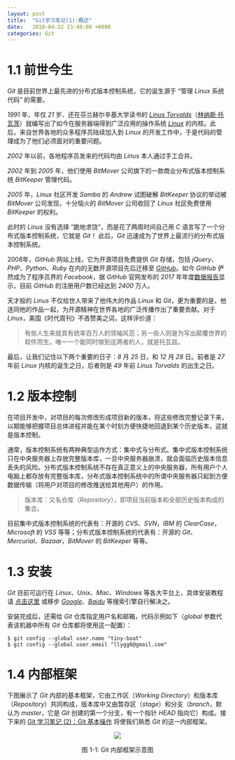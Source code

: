 ```yaml
---
layout: post
title:  "Git学习笔记(1):概述"
date:   2018-04-22 23:46:00 +0800
categories: Git
---
```


# 1.1 前世今生

*Git* 是目前世界上最先进的分布式版本控制系统，它的诞生源于 “管理 *Linux* 系统代码” 的需要。

*1991* 年，年仅 *21* 岁、还在芬兰赫尔辛基大学读书的 *[Linus Torvalds](https://en.wikipedia.org/wiki/Linus_Torvalds)*（[林纳斯·托瓦茨](https://baike.baidu.com/item/%E6%9E%97%E7%BA%B3%E6%96%AF%C2%B7%E6%89%98%E7%93%A6%E5%85%B9/2122821?fr=aladdin)）就编写出了如今在服务器端得到广泛应用的操作系统 *[Linux](https://baike.baidu.com/item/linux/27050)* 的内核。<!--excerpt-->此后，来自世界各地的众多程序员陆续加入到 *Linux* 的开发工作中，于是代码的管理成为了他们必须面对的重要问题。

*2002* 年以前，各地程序员发来的代码均由 *Linus* 本人通过手工合并。

*2002* 年到 *2005* 年，他们使用 *BitMover* 公司旗下的一款商业分布式版本控制系统 *BitKeeper* 管理代码。

*2005* 年，*Linux* 社区开发 *Samba* 的 *Andrew* 试图破解 *BitKeeper* 协议的举动被 *BitMover* 公司发现，十分恼火的 *BitMover* 公司收回了 *Linux* 社区免费使用 *BitKeeper* 的权利。

此时的 *Linus* 没有选择 “跪地求饶”，而是花了两周时间自己用 *C* 语言写了一个分布式版本控制系统，它就是 *Git*！ 此后，*Git* 迅速成为了世界上最流行的分布式版本控制系统。

2008年，*GitHub* 网站上线，它为开源项目免费提供 *Git* 存储，包括 *jQuery*、*PHP*、*Python*、*Ruby* 在内的无数开源项目先后迁移至 *[GitHub](https://github.com/)*。如今 *GitHub* 俨然成为了程序员界的 *Facebook*，据 *GitHub* 官网发布的 *2017* 年年度[数据报告](https://octoverse.github.com/)显示，目前 *GitHub* 的注册用户数已经达到 *2400* 万人。

天才般的 *Linus* 不仅给世人带来了他伟大的作品 *Linux* 和  *Git*，更为重要的是，他连同他的作品一起，为开源精神在世界各地的广泛传播作出了重要贡献。对于 *Linus*，美国《时代周刊》不吝赞美之词，这样评价道：

>有些人生来就具有统率百万人的领袖风范；另一些人则是为写出颠覆世界的软件而生。唯一一个能同时做到这两者的人，就是托瓦兹。

最后，让我们记住以下两个重要的日子：*8* 月 *25* 日，和 *12* 月 *28* 日。前者是 *27* 年前 *Linux* 内核的诞生之日，后者则是 *49* 年前 *Linus Torvalds* 的出生之日。


# 1.2 版本控制

在项目开发中，对项目的每次修改形成项目新的版本，将这些修改完整记录下来，以期能够把握项目总体进程并能在某个时刻方便快捷地回退到某个历史版本，这就是版本控制。

通常，版本控制系统有两种典型运作方式：集中式与分布式。集中式版本控制系统只在中央服务器上存放完整版本库，一旦中央服务器崩溃，就会面临历史版本信息丢失的风险。分布式版本控制系统不存在真正意义上的中央服务器，所有用户个人电脑上都存放有完整版本库，分布式版本控制系统中的所谓中央服务器只起到方便数据传输（将用户对项目的修改推送给其他用户）的作用。

>版本库：又名仓库（*Repository*），即项目当前版本和全部历史版本构成的集合。

目前集中式版本控制系统的代表有：开源的 *CVS*、*SVN*，*IBM* 的 *ClearCase*，*Microsoft* 的 *VSS* 等等；分布式版本控制系统的代表有：开源的 *Git*、*Mercurial*、*Bazaar*，*BitMover* 的 *BitKeeper* 等等。


# 1.3 安装

*Git* 目前可运行在 *Linux*、*Unix*、*Mac*、*Windows* 等各大平台上，具体安装教程请 [点击这里](https://www.liaoxuefeng.com/wiki/0013739516305929606dd18361248578c67b8067c8c017b000/00137396287703354d8c6c01c904c7d9ff056ae23da865a000) 或移步 *[Google](https://www.google.com.hk/)*、*[Baidu](https://www.baidu.com/)* 等搜索引擎自行解决之。

安装完成后，还需给 *Git* 仓库指定用户名和邮箱，代码示例如下（*global* 参数代表该机器中所有 *Git* 仓库都将使用这一配置）：

```
$ git config --global user.name "tiny-boat"
$ git config --global user.email "llygg6@gmail.com"
```


# 1.4 内部框架
下图展示了 *Git* 内部的基本框架，它由工作区（*Working Directory*）和版本库（*Repository*）共同构成，版本库中又由暂存区（*stage*）和分支（*branch*，默认为 *master*，它是 *Git* 创建的第一个分支，有一个指针 *HEAD* 指向它）构成。接下来的 [Git 学习笔记 (2)：Git 基本操作](https://www.longzf.com/git/2018/04/23/Git2_basic-operation.html) 将使我们熟悉 *Git* 的这一内部框架。

<div align='center'>
<img src="http://upload-images.jianshu.io/upload_images/6113920-a6436998275527f8?imageMogr2/auto-orient/strip%7CimageView2/2/w/1240">
<p> </p>
<p>图 1-1: Git 内部框架示意图</p>
</div>
